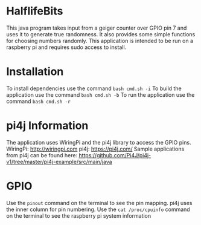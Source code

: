 # HalflifeBits
This java program takes input from a geiger counter over GPIO pin 7 and uses it to generate true randomness. It also provides some simple functions for choosing numbers randomly. This application is intended to be run on a raspberry pi and requires sudo access to install.

# Installation
To install dependencies use the command `bash cmd.sh -i`
To build the application use the command `bash cmd.sh -b`
To run the application use the command `bash cmd.sh -r`

# pi4j Information
The application uses WiringPi and the pi4j library to access the GPIO pins.
WiringPi: http://wiringpi.com
pi4j: https://pi4j.com/
Sample applications from pi4j can be found here: https://github.com/Pi4J/pi4j-v1/tree/master/pi4j-example/src/main/java

# GPIO
Use the `pinout` command on the terminal to see the pin mapping. pi4j uses the inner column for pin numbering.
Use the `cat /proc/cpuinfo` command on the terminal to see the raspberry pi system information